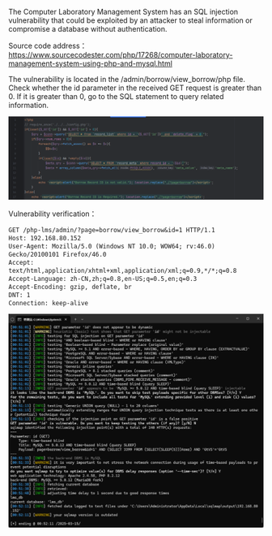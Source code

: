 

The Computer Laboratory Management System has an SQL injection vulnerability that could be exploited by an attacker to steal information or compromise a database without authentication.





Source code address：https://www.sourcecodester.com/php/17268/computer-laboratory-management-system-using-php-and-mysql.html



The vulnerability is located in the /admin/borrow/view_borrow/php file. Check whether the id parameter in the received GET request is greater than 0. If it is greater than 0, go to the SQL statement to query related information.

![image-20250315005143075](images/image-20250315005143075.png)



Vulnerability verification：

```
GET /php-lms/admin/?page=borrow/view_borrow&id=1 HTTP/1.1
Host: 192.168.80.152
User-Agent: Mozilla/5.0 (Windows NT 10.0; WOW64; rv:46.0) Gecko/20100101 Firefox/46.0
Accept: text/html,application/xhtml+xml,application/xml;q=0.9,*/*;q=0.8
Accept-Language: zh-CN,zh;q=0.8,en-US;q=0.5,en;q=0.3
Accept-Encoding: gzip, deflate, br
DNT: 1
Connection: keep-alive

```

![image-20250315005227873](images/image-20250315005227873.png)

































